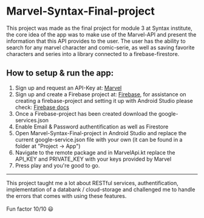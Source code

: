 # Marvel-Syntax-Final-project
This project was made as the final project for module 3 at Syntax institute, the core idea of the app was to make use of the Marvel-API and present the information that this API provides to the user.
The user has the ability to search for any marvel character and comic-serie, as well as saving favorite characters and series into a library connected to a firebase-firestore.


## How to setup & run the app:
1. Sign up and request an API-Key at: 
[Marvel](https://developer.marvel.com/)
2. Sign up and create a Firebase project at: 
[Firebase](https://firebase.google.com), 
for assistance on creating a firebase-project and setting it up with Android Studio please check: 
[Firebase docs](https://firebase.google.com/docs/android/setup)
3. Once a Firebase-project has been created download the google-services.json
4. Enable Email & Password authentification as well as Firestore
5. Open Marvel-Syntax-Final-project in Android Studio and replace the current google-service.json file with your own (it can be found in a folder at "Project -> App")
6. Navigate to the remote package and in MarvelApi.kt replace the API_KEY and PRIVATE_KEY with your keys provided by Marvel
7. Press play and you're good to go.

-------

This project taught me a lot about RESTful services, authentification, implementation of a databank / cloud-storage and challenged me to handle the errors that comes with using these features. 
<br> <br> Fun factor 10/10 😃
